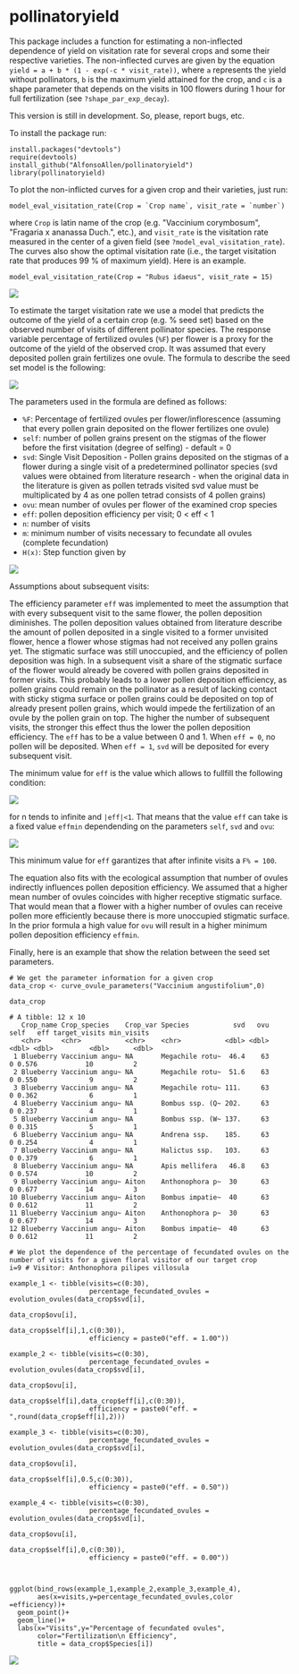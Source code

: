 # pollinatoryield

This package includes a function for estimating a non-inflected dependence of yield on visitation rate for several crops and some their respective varieties. The non-inflected curves are given by the equation `yield = a + b * (1 - exp(-c * visit_rate))`, where `a` represents the yield without pollinators, `b` is the maximum yield attained for the crop, and `c` is a shape parameter that depends on the visits in 100 flowers during 1 hour for full fertilization (see `?shape_par_exp_decay`).

This version is still in development. So, please, report bugs, etc.

To install the package run:

```{r}
install.packages("devtools")
require(devtools)
install_github("AlfonsoAllen/pollinatoryield")
library(pollinatoryield)
```

To plot the non-inflicted curves for a given crop and their varieties, just run:

```{r}
model_eval_visitation_rate(Crop = `Crop name`, visit_rate = `number`)
```
where `Crop` is latin name of the crop (e.g. "Vaccinium corymbosum", "Fragaria x ananassa Duch.", etc.), and `visit_rate` is the visitation rate measured in the center of a given field (see `?model_eval_visitation_rate`). The curves also show the optimal visitation rate (i.e., the target visitation rate that produces 99 % of maximum yield). Here is an example.

```{r}
model_eval_visitation_rate(Crop = "Rubus idaeus", visit_rate = 15)
```
![](Example/example_visitation.png)

To estimate the target visitation rate we use a model that predicts the outcome of the yield of a certain crop (e.g. % seed set) based on the observed number of visits of different pollinator species. The response variable percentage of fertilized ovules (`%F`) per flower is a proxy for the outcome of the yield of the observed crop. It was assumed that every deposited pollen grain fertilizes one ovule. The formula to describe the seed set model is the following:

![](Example/eq_1.png)

The parameters used in the formula are defined as follows:
* `%F`: Percentage of fertilized ovules per flower/inflorescence (assuming that every pollen grain deposited on the flower fertilizes one ovule)
* `self`: number of pollen grains present on the stigmas of the flower before the first visitation (degree of selfing) - default = 0
* `svd`: Single Visit Deposition - Pollen grains deposited on the stigmas of a flower during a single visit of a predetermined pollinator species (svd values were obtained from literature research - when the original data in the literature is given as pollen tetrads visited svd value must be multiplicated by 4 as one pollen tetrad consists of 4 pollen grains)
* `ovu`: mean number of ovules per flower of the examined crop species 
* `eff`: pollen deposition efficiency per visit; 0 < eff < 1
* `n`: number of visits
* `m`: minimum number of visits necessary to fecundate all ovules (complete fecundation)
* `H(x)`: Step function given by

![](Example/eq_2.png)

Assumptions about subsequent visits:

The efficiency parameter `eff` was implemented to meet the assumption that with every subsequent visit to the same flower, the pollen deposition diminishes. The pollen deposition values obtained from literature describe the amount of pollen deposited in a single visited to a former unvisited flower, hence a flower whose stigmas had not received any pollen grains yet. The stigmatic surface was still unoccupied, and the efficiency of pollen deposition was high. In a subsequent visit a share of the stigmatic surface of the flower would already be covered with pollen grains deposited in former visits. This probably leads to a lower pollen deposition efficiency, as pollen grains could remain on the pollinator as a result of lacking contact with sticky stigma surface or pollen grains could be deposited on top of already present pollen grains, which would impede the fertilization of an ovule by the pollen grain on top. The higher the number of subsequent visits, the stronger this effect thus the lower the pollen deposition efficiency. The `eff` has to be a value between 0 and 1. When `eff = 0`, no pollen will be deposited. When `eff = 1`, `svd` will be deposited for every subsequent visit.

The minimum value for `eff` is the value which allows to fullfill the following condition:

![](Example/eq_3.png)

for n tends to infinite and `|eff|<1`. That means that the value `eff` can take is a fixed value `effmin` dependending on the parameters `self`, `svd` and `ovu`: 

![](Example/eq_4.png)

This minimum value for `eff` garantizes that after infinite visits a `F% = 100`. 

The equation also fits with the ecological assumption that number of ovules indirectly influences pollen deposition efficiency. We assumed that a higher mean number of ovules coincides with higher receptive stigmatic surface. That would mean that a flower with a higher number of ovules can receive pollen more efficiently because there is more unoccupied stigmatic surface. In the prior formula a high value for `ovu` will result in a higher minimum pollen deposition efficiency `effmin`. 

Finally, here is an example that show the relation between the seed set parameters.
```{r}
# We get the parameter information for a given crop
data_crop <- curve_ovule_parameters("Vaccinium angustifolium",0)

data_crop

# A tibble: 12 x 10
   Crop_name Crop_species    Crop_var Species           svd   ovu  self   eff target_visits min_visits
   <chr>     <chr>           <chr>    <chr>           <dbl> <dbl> <dbl> <dbl>         <dbl>      <dbl>
 1 Blueberry Vaccinium angu~ NA       Megachile rotu~  46.4    63     0 0.576            10          2
 2 Blueberry Vaccinium angu~ NA       Megachile rotu~  51.6    63     0 0.550             9          2
 3 Blueberry Vaccinium angu~ NA       Megachile rotu~ 111.     63     0 0.362             6          1
 4 Blueberry Vaccinium angu~ NA       Bombus ssp. (Q~ 202.     63     0 0.237             4          1
 5 Blueberry Vaccinium angu~ NA       Bombus ssp. (W~ 137.     63     0 0.315             5          1
 6 Blueberry Vaccinium angu~ NA       Andrena ssp.    185.     63     0 0.254             4          1
 7 Blueberry Vaccinium angu~ NA       Halictus ssp.   103.     63     0 0.379             6          1
 8 Blueberry Vaccinium angu~ NA       Apis mellifera   46.8    63     0 0.574            10          2
 9 Blueberry Vaccinium angu~ Aiton    Anthonophora p~  30      63     0 0.677            14          3
10 Blueberry Vaccinium angu~ Aiton    Bombus impatie~  40      63     0 0.612            11          2
11 Blueberry Vaccinium angu~ Aiton    Anthonophora p~  30      63     0 0.677            14          3
12 Blueberry Vaccinium angu~ Aiton    Bombus impatie~  40      63     0 0.612            11          2

# We plot the dependence of the percentage of fecundated ovules on the number of visits for a given floral visitor of our target crop
i=9 # Visitor: Anthonophora pilipes villosula 

example_1 <- tibble(visits=c(0:30),
                    percentage_fecundated_ovules = evolution_ovules(data_crop$svd[i],
                                                                    data_crop$ovu[i],
                                                                    data_crop$self[i],1,c(0:30)),
                    efficiency = paste0("eff. = 1.00"))

example_2 <- tibble(visits=c(0:30),
                    percentage_fecundated_ovules = evolution_ovules(data_crop$svd[i],
                                                                    data_crop$ovu[i],
                                                                    data_crop$self[i],data_crop$eff[i],c(0:30)),
                    efficiency = paste0("eff. = ",round(data_crop$eff[i],2)))

example_3 <- tibble(visits=c(0:30),
                    percentage_fecundated_ovules = evolution_ovules(data_crop$svd[i],
                                                                    data_crop$ovu[i],
                                                                    data_crop$self[i],0.5,c(0:30)),
                    efficiency = paste0("eff. = 0.50"))

example_4 <- tibble(visits=c(0:30),
                    percentage_fecundated_ovules = evolution_ovules(data_crop$svd[i],
                                                                    data_crop$ovu[i],
                                                                    data_crop$self[i],0,c(0:30)),
                    efficiency = paste0("eff. = 0.00"))



ggplot(bind_rows(example_1,example_2,example_3,example_4), 
       aes(x=visits,y=percentage_fecundated_ovules,color =efficiency))+
  geom_point()+
  geom_line()+
  labs(x="Visits",y="Percentage of fecundated ovules",
       color="Fertilization\n Efficiency",
       title = data_crop$Species[i])
```
![](Example/example_fertilization.png)

